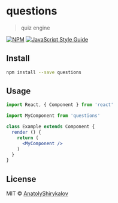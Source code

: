 # questions

> quiz engine

[![NPM](https://img.shields.io/npm/v/questions.svg)](https://www.npmjs.com/package/questions) [![JavaScript Style Guide](https://img.shields.io/badge/code_style-standard-brightgreen.svg)](https://standardjs.com)

## Install

```bash
npm install --save questions
```

## Usage

```jsx
import React, { Component } from 'react'

import MyComponent from 'questions'

class Example extends Component {
  render () {
    return (
      <MyComponent />
    )
  }
}
```

## License

MIT © [AnatolyShirykalov](https://github.com/AnatolyShirykalov)
